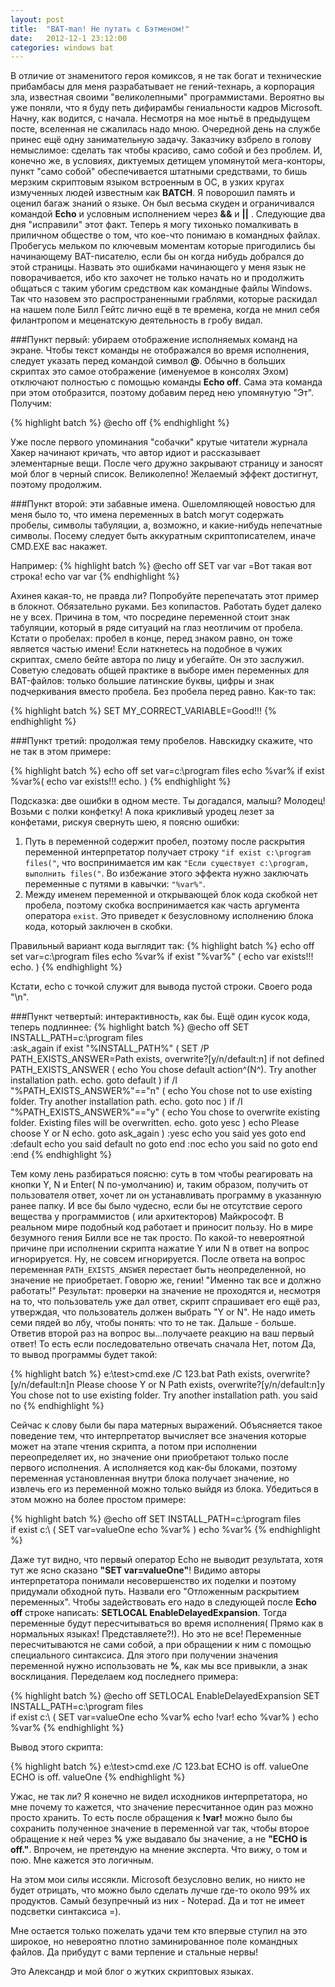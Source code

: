 ```yaml
---
layout: post
title:  "BAT-man! Не путать с Бэтменом!"
date:   2012-12-1 23:12:00
categories: windows bat
---
```


В отличие от знаменитого героя комиксов, я не так богат и технические прибамбасы для меня разрабатывает не гений-технарь, а корпорация зла, известная своими "великолепными" программистами. Вероятно вы уже поняли, что я буду петь дифирамбы гениальности кадров Microsoft. Начну, как водится, с начала.
Несмотря на мое нытьё в предыдущем посте, вселенная не сжалилась надо мною. Очередной день на службе принес ещё одну занимательную задачу.  Заказчику взбрело в голову немыслимое: сделать так чтобы красиво, само собой и без проблем. И, конечно же, в условиях, диктуемых детищем упомянутой мега-конторы, пункт "само собой" обеспечивается штатными средствами, то бишь мерзким скриптовым языком встроенным в ОС, в узких кругах измученных людей известным как **BATCH**. Я поворошил память и оценил багаж знаний о языке. Он был весьма скуден и ограничивался командой **Echo** и условным исполнением через **&&** и **||** . Следующие два дня "исправили" этот факт. Теперь я могу тихонько помалкивать в приличном обществе о том, что кое-что понимаю в командных файлах.
Пробегусь мельком по ключевым моментам которые пригодились бы начинающему BAT-писателю, если бы он когда нибудь добрался до этой страницы. Назвать это ошибками начинающего у меня язык не поворачивается, ибо кто захочет не только начать но и продолжить общаться с таким убогим средством как командные файлы Windows. Так что назовем это распространенными граблями, которые раскидал на нашем поле Билл Гейтс лично ещё в те времена, когда не мнил себя филантропом и меценатскую деятельность в гробу видал.

###Пункт первый: убираем отображение исполняемых команд на экране.
Чтобы текст команды не отображался во время исполнения, следует указать перед командой символ **@**. Обычно в больших скриптах это самое отображение (именуемое в консолях Эхом) отключают полностью с помощью команды **Echo off**. Сама эта команда при этом отобразится, поэтому добавим перед нею упомянутую "Эт". Получим:

{% highlight batch %}
@echo off
{% endhighlight %}

Уже после первого упоминания "собачки" крутые читатели журнала Хакер начинают кричать, что автор идиот и рассказывает элементарные вещи. После чего дружно закрывают страницу и заносят мой блог в черный список. Великолепно! Желаемый эффект достигнут, поэтому продолжим.

###Пункт второй: эти забавные имена.
Ошеломляющей новостью для меня было то, что имена переменных в batch могут содержать пробелы, символы табуляции, а, возможно, и какие-нибудь непечатные символы. Посему следует быть аккуратным скриптописателем, иначе CMD.EXE вас накажет.

Например:
{% highlight batch %}
@echo off
SET var var =Вот такая вот строка!
echo var var 
{% endhighlight %}

Ахинея какая-то, не правда ли? Попробуйте перепечатать этот пример в блокнот. Обязательно руками. Без копипастов. Работать будет далеко не у всех. Причина в том, что посредине переменной стоит знак табуляции, который в ряде ситуаций на глаз неотличим от пробела. Кстати о пробелах: пробел в конце, перед знаком равно, он тоже является частью имени! Если наткнетесь на подобное в чужих скриптах, смело бейте автора по лицу и убегайте. Он это заслужил. Советую следовать общей практике в выборе имен переменных для BAT-файлов: только большие латинские буквы, цифры и знак подчеркивания вместо пробела. Без пробела перед равно. Как-то так:

{% highlight batch %}
SET MY_CORRECT_VARIABLE=Good!!!
{% endhighlight %}

###Пункт третий: продолжая тему пробелов.
Навскидку скажите, что не так в этом примере:

{% highlight batch %}
echo off
set var=c:\program files
echo %var%
if exist %var%(
echo var exists!!!
echo.
)
{% endhighlight %}

Подсказка: две ошибки в одном месте.
Ты догадался, малыш? Молодец! Возьми с полки конфетку! А пока крикливый уродец лезет за конфетами, рискуя свернуть шею, я поясню ошибки:

1. Путь в переменной содержит пробел, поэтому после раскрытия переменной интерпретатор получает строку `"if exist c:\program files("`, что воспринимается им как `"Если существует c:\program, выполнить files("`. Во избежание этого эффекта нужно заключать переменные с путями в кавычки: `"%var%"`.
2. Между именем переменной и открывающей блок кода скобкой нет пробела, поэтому скобка воспринимается как часть аргумента оператора `exist`. Это приведет к безусловному исполнению блока кода, который заключен в скобки.

Правильный вариант кода выглядит так:
{% highlight batch %}
echo off
set var=c:\program files
echo %var%
if exist "%var%" (
echo var exists!!!
echo.
)
{% endhighlight %}

 
Кстати, echo с точкой служит для вывода пустой строки. Своего рода "\n".

###Пункт четвертый: интерактивность, как бы.
Ещё один кусок кода, теперь подлиннее:
{% highlight batch %}
@echo off
SET INSTALL_PATH=c:\program files\
:ask_again
if exist "%INSTALL_PATH%" (
SET /P PATH_EXISTS_ANSWER=Path exists, overwrite?[y/n/default:n]
if not defined PATH_EXISTS_ANSWER (
echo You chose default action^(N^). Try another installation path.
echo.
goto default
)
if /I "%PATH_EXISTS_ANSWER%"=="n" (
echo You chose not to use existing folder. Try another installation path.
echo.
goto noc
)
if /I "%PATH_EXISTS_ANSWER%"=="y" (
echo You chose to overwrite existing folder. Existing files will be overwritten.
echo.
goto yesc
)
echo Please choose Y or N
echo.
goto ask_again
)
:yesc
echo you said yes
goto end
:default
echo you said default no
goto end
:noc
echo you said no
goto end
:end
{% endhighlight %}

Тем кому лень разбираться поясню: суть в том чтобы реагировать на кнопки Y, N и Enter( N по-умолчанию) и, таким образом, получить от пользователя ответ, хочет ли он устанавливать программу в указанную ранее папку. И все бы было чудесно, если бы не отсутствие серого вещества у программистов ( или архитекторов) Майкрософт. В реальном мире подобный код работает и приносит пользу. Но в мире безумного гения Билли все не так просто. По какой-то невероятной причине при исполнении скрипта нажатие Y или N в ответ на вопрос игнорируется. Ну, не совсем игнорируется. После ответа на вопрос переменная `PATH_EXISTS_ANSWER` перестает быть неопределенной, но значение не приобретает. Говорю же, гении! "Именно так все и должно работать!" Результат: проверки на значение не проходятся и, несмотря на то, что пользователь уже дал ответ, скрипт спрашивает его ещё раз, утверждая, что пользователь должен выбрать "Y or N". Не надо иметь семи пядей во лбу, чтобы понять: что то не так. Дальше - больше. Ответив второй раз на вопрос вы...получаете реакцию на ваш первый ответ! То есть если последовательно отвечать сначала Нет, потом Да, то вывод программы будет такой:

{% highlight batch %}
e:\test>cmd.exe /C 123.bat
Path exists, overwrite?[y/n/default:n]n
Please choose Y or N
Path exists, overwrite?[y/n/default:n]y
You chose not to use existing folder. Try another installation path.
you said no
{% endhighlight %}

Сейчас к слову были бы пара матерных выражений. Объясняется такое поведение тем, что интерпретатор вычисляет все значения которые может на этапе чтения скрипта, а потом при исполнении переопределяет их, но значение они приобретают только после первого исполнения. А исполняется код как-бы блоками, поэтому переменная установленная внутри блока получает значение, но извлечь его из переменной можно только выйдя из блока. Убедиться в этом можно на более простом примере:

{% highlight batch %}
@echo off
SET INSTALL_PATH=c:\program files\
if exist c:\ (
SET var=valueOne
echo %var%
)
echo %var%
{% endhighlight %}

Даже тут видно, что первый оператор Echo не выводит результата, хотя тут же ясно сказано **"SET var=valueOne"**! Видимо авторы интерпретатора понимали несовершенство их поделки и поэтому придумали обходной путь. Назвали его "Отложенным раскрытием переменных". Чтобы задействовать его надо в следующей после **Echo off** строке написать: **SETLOCAL EnableDelayedExpansion**. Тогда переменные будут пересчитываться во время исполнения( Прямо как в нормальных языках! Представляете?!). Но это не все! Переменные пересчитываются не сами собой, а при обращении к ним с помощью специального синтаксиса. Для этого при получении значения переменной нужно использовать не **%**, как мы все привыкли, а знак восклицания. Переделаем код последнего примера:

{% highlight batch %}
@echo off
SETLOCAL EnableDelayedExpansion
SET INSTALL_PATH=c:\program files\
if exist c:\ (
SET var=valueOne
echo %var%
echo !var!
echo %var%
)
echo %var%
{% endhighlight %}

Вывод этого скрипта:

{% highlight batch %}
e:\test>cmd.exe /C 123.bat
ECHO is off.
valueOne
ECHO is off.
valueOne
{% endhighlight %}

Ужас, не так ли? Я конечно не видел исходников интерпретатора, но мне почему то кажется, что значение пересчитанное один раз можно просто хранить. То есть после обращения к **!var!** можно было бы сохранить полученное значение в переменной var так, чтобы второе обращение к ней через **%** уже выдавало бы значение, а не **"ECHO is off."**. Впрочем, не претендую на мнение эксперта. Что вижу, о том и пою. Мне кажется это логичным.

На этом мои силы иссякли. Microsoft безусловно велик, но никто не будет отрицать, что можно было сделать лучше где-то около 99% их продуктов. Самый безупречный из них - Notepad. Да и тот не имеет подсветки синтаксиса =).

Мне остается только пожелать удачи тем кто впервые ступил на это широкое, но невероятно плотно заминированное поле командных файлов. Да прибудут с вами терпение и стальные нервы!

Это Александр и мой блог о жутких скриптовых языках.